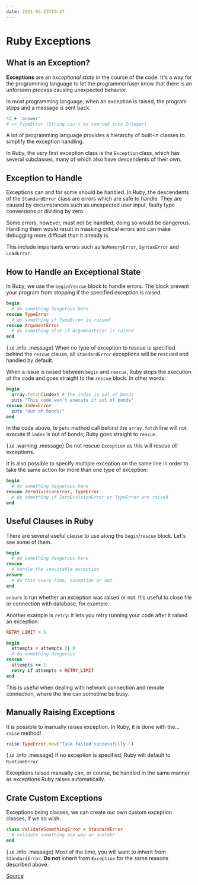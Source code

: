 ```yaml
---
date: 2021-04-23T19:47
---
```


# Ruby Exceptions

## What is an Exception?

**Exceptions** are an _exceptional state_ in the course of the code. It's a way
for the programming language to let the programmer/user know that there is an
unforseen process causing unexpected behavior.

In most programming language, when an exception is raised, the program stops
and a message is sent back.

```ruby
42 + 'answer'
# => TypeError (String can't be coerced into Integer)
```

A lot of programming language provides a hierarchy of built-in classes to
simplify the exception handling.

In Ruby, the very first exception class is the `Exception` class, which has
several subclasses, many of which also have descendents of their own.

## Exception to Handle

Exceptions can and for some should be handled. In Ruby, the descendents of the
`StandardError` class are errors which are safe to handle. They are caused by
circumstances such as unexpected user input, faulty type conversions or
dividing by zero.

Some errors, however, must not be handled; doing so would be dangerous.
Handling them would result in masking critical errors and can make debugging
more difficult than it already is.

This include importants errors such as `NoMemoryError`, `SyntaxError` and
`LoadError`.

## How to Handle an Exceptional State

In Ruby, we use the `begin`/`rescue` block to handle errors. The block prevent
your program from stopping if the specified exception is raised.

```ruby
begin
  # do something dangerous here
rescue TypeError
  # do something if TypeError is raised
rescue ArgumentError
  # do something else if ArgumentError is raised
end
```

{.ui .info .message}
When no type of exception to rescue is specified behind the `rescue` clause,
all `StandardError` exceptions will be rescued and handled by default.

When a issue is raised between `begin` and `rescue`, Ruby stops the
execution of the code and goes straight to the `rescue` block. In other
words:

```ruby
begin
  array.fetch(index) # The index is out of bonds
  puts "This code won't execute if out of bonds"
rescue IndexError
  puts "Out of bonds!"
end
```

In the code above, te `puts` method call behind the `array.fetch` line will
not execute if `index` is out of bonds; Ruby goes straight to `rescue`.

{.ui .warning .message}
Do not rescue `Exception` as this will rescue _all_ exceptions.

It is also possible to specify multiple exception on the same line in order to
take the same action for more than one type of exception:

```ruby
begin
  # do something dangerous here
rescue ZeroDivisionError, TypeError
  # do something if ZeroDivisionError or TypeError are raised
end
```

## Useful Clauses in Ruby

There are several useful clause to use along the `begin`/`rescue` block. Let's
see some of them.

```ruby
begin
  # do something dangerous here
rescue
  # handle the inevitable exception
ensure
  # do this every time, exception or not
end
```

`ensure` is run whether an exception was raised or not. It's useful to close
file or connection with database, for example.

Another example is `retry`: it lets you retry running your code after it raised
an exception:

```ruby
RETRY_LIMIT = 5

begin
  attempts = attempts || 0
  # do something dangerous
rescue
  attempts += 1
  retry if attempts < RETRY_LIMIT
end
```

This is useful when dealing with network connection and remote connection,
where the line can sometime be busy.

## Manually Raising Exceptions

It is possible to manually raises exception. In Ruby, it is done with the...
`raise` method!

```ruby
raise TypeError.new("Task failed successfully.")
```

{.ui .info .message}
If no exception is specified, Ruby will default to `RuntimeError`.

Exceptions raised manually can, or course, be handled in the same manner as
exceptions Ruby raises automatically.

## Crate Custom Exceptions

Exceptions being classes, we can create our own custom exception classes, if we
so wish.

```ruby
class ValidateSomethingError < StandardError
  # validate something one way or anotehr
end
```

{.ui .info .message}
Most of the time, you will want to inherit from `StandardError`. **Do
not** inherit from `Exception` for the same reasons described above.

[Source](https://launchschool.com/blog/getting-started-with-ruby-exceptions)
